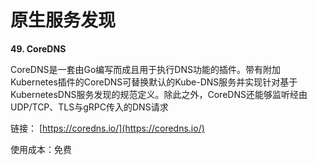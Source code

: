 # 原生服务发现

**49. CoreDNS**

CoreDNS是一套由Go编写而成且用于执行DNS功能的插件。带有附加Kubernetes插件的CoreDNS可替换默认的Kube-DNS服务并实现针对基于KubernetesDNS服务发现的规范定义。除此之外，CoreDNS还能够监听经由UDP/TCP、TLS与gRPC传入的DNS请求

链接： [https://coredns.io/](https://coredns.io/)

使用成本：免费

